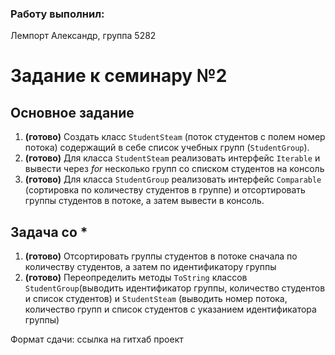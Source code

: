 ### Работу выполнил:
Лемпорт Александр, 
группа 5282

# Задание к семинару №2

## Основное задание

1. **(готово)** Создать класс `StudentSteam` (поток студентов с полем номер потока) содержащий в себе список учебных групп (`StudentGroup`).
2. **(готово)** Для класса `StudentSteam` реализовать интерфейс `Iterable` и вывести через _for_ несколько групп со списком студентов на консоль
3. **(готово)** Для класса `StudentGroup` реализовать интерфейс `Comparable` (сортировка по количеству студентов в группе) и отсортировать группы студентов в потоке, а затем вывести в консоль.

## Задача со *
1. **(готово)** Отсортировать группы студентов в потоке сначала по количеству студентов, а затем по идентификатору группы
2. **(готово)** Переопределить методы `ToString` классов `StudentGroup`(выводить идентификатор группы, количество студентов и список студентов) и `StudentSteam` (выводить номер потока, количество групп и список студентов с указанием идентификатора группы)

Формат сдачи: ссылка на гитхаб проект